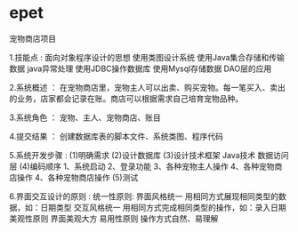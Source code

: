 # epet
宠物商店项目

1.技能点 : 
面向对象程序设计的思想 
使用类图设计系统 
使用Java集合存储和传输数据 
java异常处理 
使用JDBC操作数据库
使用Mysql存储数据
DAO层的应用

2.系统概述 ：
在宠物商店里，宠物主人可以出卖、购买宠物。每一笔买入、卖出的业务，店家都会记录在账。商店可以根据需求自己培育宠物品种。

3.系统角色 ：
宠物、主人、宠物商店、账目

4.提交结果 ：
创建数据库表的脚本文件、系统类图、程序代码 

5.系统开发步骤 :
(1)明确需求
(2)设计数据库
(3)设计技术框架
    Java技术
    数据访问层
(4)编码顺序 1、系统启动 2、登录功能 3、各种宠物主人操作 4、各种宠物商店操作 4、各种宠物商店操作
(5)测试

6.界面交互设计的原则 :
统一性原则:
         界面风格统一
             用相同方式展现相同类型的数据，如：日期类型
         交互风格统一
             用相同方式完成相同类型的操作，如：录入日期 
 美观性原则 
         界面美观大方
 易用性原则 
         操作方式自然、易理解
